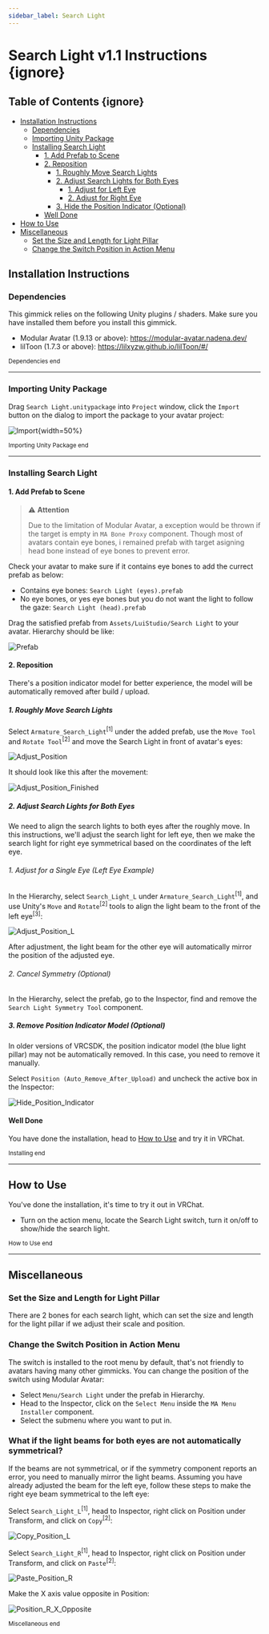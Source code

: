 ```yaml
---
sidebar_label: Search Light
---
```


# Search Light v1.1 Instructions {ignore}

## Table of Contents {ignore}

<!-- @import "[TOC]" {cmd="toc" depthFrom=1 depthTo=6 orderedList=false} -->

<!-- code_chunk_output -->

- [Installation Instructions](#installation-instructions)
  - [Dependencies](#dependencies)
  - [Importing Unity Package](#importing-unity-package)
  - [Installing Search Light](#installing-search-light)
    - [1. Add Prefab to Scene](#1-add-prefab-to-scene)
    - [2. Reposition](#2-reposition)
      - [1. Roughly Move Search Lights](#1-roughly-move-search-lights)
      - [2. Adjust Search Lights for Both Eyes](#2-adjust-search-lights-for-both-eyes)
        - [1. Adjust for Left Eye](#1-adjust-for-left-eye)
        - [2. Adjust for Right Eye](#2-adjust-for-right-eye)
      - [3. Hide the Position Indicator (Optional)](#3-hide-the-position-indicator-optional)
    - [Well Done](#well-done)
- [How to Use](#how-to-use)
- [Miscellaneous](#miscellaneous)
    - [Set the Size and Length for Light Pillar](#set-the-size-and-length-for-light-pillar)
    - [Change the Switch Position in Action Menu](#change-the-switch-position-in-action-menu)

<!-- /code_chunk_output -->

## Installation Instructions

### Dependencies

This gimmick relies on the following Unity plugins / shaders. Make sure you have installed them before you install this gimmick.

- Modular Avatar (1.9.13 or above): https://modular-avatar.nadena.dev/
- lilToon (1.7.3 or above): https://lilxyzw.github.io/lilToon/#/

<sub>Dependencies end</sub>

---

### Importing Unity Package

Drag `Search Light.unitypackage` into `Project` window, click the `Import` button on the dialog to import the package to your avatar project:

![Import](./Assets/Import.png){width=50%}

<sub>Importing Unity Package end</sub>

---

### Installing Search Light

#### 1. Add Prefab to Scene

> :warning: **Attention**
>
> Due to the limitation of Modular Avatar, a exception would be thrown if the target is empty in `MA Bone Proxy` component. Though most of avatars contain eye bones, i remained prefab with target asigning head bone instead of eye bones to prevent error.

Check your avatar to make sure if it contains eye bones to add the currect prefab as below:

- Contains eye bones: `Search Light (eyes).prefab`
- No eye bones, or yes eye bones but you do not want the light to follow the gaze: `Search Light (head).prefab`

Drag the satisfied prefab from `Assets/LuiStudio/Search Light` to your avatar. Hierarchy should be like:

![Prefab](./Assets/Prefab.png)

#### 2. Reposition

There's a position indicator model for better experience, the model will be automatically removed after build / upload.

##### 1. Roughly Move Search Lights

Select `Armature_Search_Light`<sup>[1]</sup> under the added prefab, use the `Move Tool` and `Rotate Tool`<sup>[2]</sup> and move the Search Light in front of avatar's eyes:

![Adjust_Position](./Assets/Adjust_Position.png)

It should look like this after the movement:

![Adjust_Position_Finished](./Assets/Adjust_Position_Finished.png)

##### 2. Adjust Search Lights for Both Eyes

We need to align the search lights to both eyes after the roughly move. In this instructions, we'll adjust the search light for left eye, then we make the search light for right eye symmetrical based on the coordinates of the left eye.

###### 1. Adjust for a Single Eye (Left Eye Example)

In the Hierarchy, select `Search_Light_L` under `Armature_Search_Light`<sup>[1]</sup>, and use Unity's `Move` and `Rotate`<sup>[2]</sup> tools to align the light beam to the front of the left eye<sup>[3]</sup>:

![Adjust_Position_L](./assets/Adjust_Position_L.png)

After adjustment, the light beam for the other eye will automatically mirror the position of the adjusted eye.

###### 2. Cancel Symmetry (Optional)

In the Hierarchy, select the prefab, go to the Inspector, find and remove the `Search Light Symmetry Tool` component.

##### 3. Remove Position Indicator Model (Optional)

In older versions of VRCSDK, the position indicator model (the blue light pillar) may not be automatically removed. In this case, you need to remove it manually.

Select `Position (Auto_Remove_After_Upload)` and uncheck the active box in the Inspector:

![Hide_Position_Indicator](./assets/Hide_Position_Indicator.png)

#### Well Done

You have done the installation, head to [How to Use](#how-to-use) and try it in VRChat.

<sub>Installing end</sub>

---

## How to Use

You've done the installation, it's time to try it out in VRChat.

- Turn on the action menu, locate the Search Light switch, turn it on/off to show/hide the search light.

<sub>How to Use end</sub>

---

## Miscellaneous

### Set the Size and Length for Light Pillar

There are 2 bones for each search light, which can set the size and length for the light pillar if we adjust their scale and position.

### Change the Switch Position in Action Menu

The switch is installed to the root menu by default, that's not friendly to avatars having many other gimmicks. You can change the position of the switch using Modular Avatar:

- Select `Menu/Search Light` under the prefab in Hierarchy.
- Head to the Inspector, click on the `Select Menu` inside the `MA Menu Installer` component.
- Select the submenu where you want to put in.

### What if the light beams for both eyes are not automatically symmetrical?

If the beams are not symmetrical, or if the symmetry component reports an error, you need to manually mirror the light beams. Assuming you have already adjusted the beam for the left eye, follow these steps to make the right eye beam symmetrical to the left eye:

Select `Search_Light_L`<sup>[1]</sup>, head to Inspector, right click on Position under Transform, and click on `Copy`<sup>[2]</sup>:

![Copy_Position_L](./assets/Copy_Position_L.png)

Select `Search_Light_R`<sup>[1]</sup>, head to Inspector, right click on Position under Transform, and click on `Paste`<sup>[2]</sup>:

![Paste_Position_R](./assets/Paste_Position_R.png)

Make the X axis value opposite in Position:

![Position_R_X_Opposite](./assets/Position_R_X_Opposite.png)

<sub>Miscellaneous end</sub>
